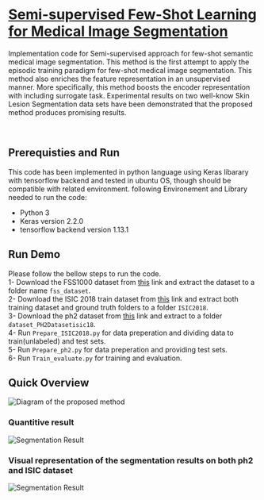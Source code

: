 # [Semi-supervised Few-Shot Learning for Medical Image Segmentation]()

Implementation code for Semi-supervised approach for few-shot semantic medical image segmentation. This method is the first attempt to apply the episodic training paradigm for few-shot medical image segmentation. This method also enriches the feature representation in an unsupervised manner. More specifically, this method boosts the encoder representation with including surrogate task. Experimental results on two well-know Skin Lesion Segmentation data sets have been demonstrated that the proposed method produces promising results.<!--  If this code helps with your research please consider citing the following paper: -->
</br>
<!-- 
>[Abdur. R. Fayjie](https://sites.google.com/site/abdurrfayjie/),
[Marco Pedersoli](https://scholar.google.com/citations?user=aVfyPAoAAAAJ&hl=en),
[Claude Kauffman](https://radiologie.umontreal.ca/departement/les-professeurs/profil/kauffmann-claude/in15322/),
[Ismail Ben Ayed](https://scholar.google.com/citations?hl=en&user=29vyUccAAAAJ&view_op=list_works&sortby=pubdate) and
[Jose Dolz](https://scholar.google.ca/citations?user=yHQIFFMAAAAJ&hl=en) 
"Semi-supervised Few-Shot Learning for Medical Image Segmentation", arXiv preprint arXiv, 2020, download [link](https://arxiv.org/pdf/2003.08462.pdf).

## Updates
- March 20, 2020: Implementation code is available now.
-->
</br>

## Prerequisties and Run
This code has been implemented in python language using Keras libarary with tensorflow backend and tested in ubuntu OS, though should be compatible with related environment. following Environement and Library needed to run the code:

- Python 3
- Keras version 2.2.0
- tensorflow backend version 1.13.1


## Run Demo
Please follow the bellow steps to run the code.</br>
1- Download the FSS1000 dataset from [this](https://drive.google.com/open?id=16TgqOeI_0P41Eh3jWQlxlRXG9KIqtMgI) link and extract the dataset to a folder name `fss_dataset`.</br>
2- Download the ISIC 2018 train dataset from [this](https://challenge.kitware.com/#phase/5abcb19a56357d0139260e53) link and extract both training dataset and ground truth folders to a folder `ISIC2018`. </br>
3- Download the ph2 dataset from [this](https://www.dropbox.com/s/k88qukc20ljnbuo/PH2Dataset.rar) link and extract to a folder `dataset_PH2Datasetisic18`. </br>
4- Run `Prepare_ISIC2018.py` for data preperation and dividing data to train(unlabeled) and test sets. </br>
5- Run `Prepare_ph2.py` for data preperation and providing test sets. </br>
6- Run `Train_evaluate.py` for training and evaluation. 

## Quick Overview
![Diagram of the proposed method](https://github.com/rezazad68/FSMS-Surrogate-/blob/master/githubimages/Method.png)
### Quantitive result 
![Segmentation Result](https://github.com/rezazad68/FSMS-Surrogate-/blob/master/githubimages/Table.jpg)

### Visual representation of the segmentation results on both ph2 and ISIC dataset
![Segmentation Result](https://github.com/rezazad68/FSMS-Surrogate-/blob/master/githubimages/Result.png)

